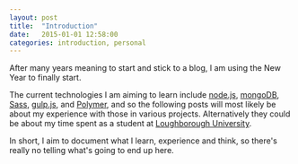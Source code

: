 ```yaml
---
layout: post
title:  "Introduction"
date:   2015-01-01 12:58:00
categories: introduction, personal
---
```

After many years meaning to start and stick to a blog, I am using the New Year to finally start.

The current technologies I am aiming to learn include [node.js][nodejs], [mongoDB][mongodb], [Sass][sass], [gulp.js][gulp], and [Polymer][polymer], and so the following posts will most likely be about my experience with those in various projects. Alternatively they could be about my time spent as a student at [Loughborough University][lboro].

In short, I aim to document what I learn, experience and think, so there's really no telling what's going to end up here.

[nodejs]: http://nodejs.org/
[mongodb]: http://www.mongodb.org/
[sass]: http://sass-lang.com/
[gulp]: http://gulpjs.com/
[polymer]: https://www.polymer-project.org/
[lboro]: http://www.lboro.ac.uk/
